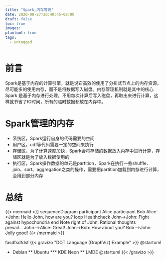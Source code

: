 ```yaml
---
title: "Spark_内存管理"
date: 2020-08-27T20:40:45+08:00
draft: false
toc: true
images:
plantuml: true
tags:
  - untagged
---
```


# 前言

Spark是基于内存的计算引擎，就是说它高效的使用了分布式节点上的内存资源，尽可能多的使用内存，而不是将数据写入磁盘。内存管理机制就是其中的核心Spark 是基于内存进行处理，不用每次计算后写入磁盘，再取出来进行计算，这样就节省了IO时间，所有的临时数据都放在内存中。

# Spark管理的内存

- 系统区，Spark运行自身的代码需要的空间
- 用户区，udf等代码需要一定的空间来执行
- 存储区，为了计算速度加快，Spark会将存储的数据放入内存中进行计算，存储区就是为了放入数据使用的
- 执行区，Spark操作数据的单元是partition，Spark在执行一些shuffle、join、sort、aggregation之类的操作，需要把partition加载到内存进行计算，会用到部分内存


# 总结

{{< mermaid >}}
sequenceDiagram
    participant Alice
    participant Bob
    Alice->John: Hello John, how are you?
    loop Healthcheck
        John->John: Fight against hypochondria
    end
    Note right of John: Rational thoughts <br/>prevail...
    John-->Alice: Great!
    John->Bob: How about you?
    Bob-->John: Jolly good!
{{< /mermaid >}}

fasdfsdfdsf
{{< gravizo "DOT Language (GraphViz) Example" >}}
@startuml
* Debian
** Ubuntu
*** KDE Neon
** LMDE
@startuml
{{< /gravizo >}}
